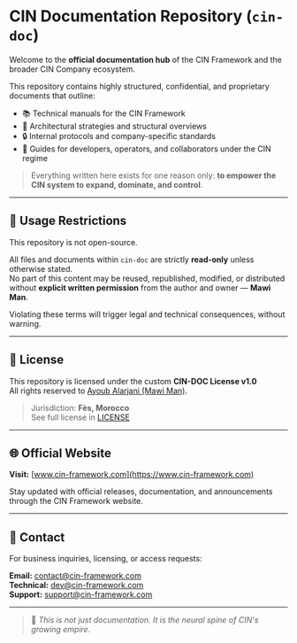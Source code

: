 # CIN Documentation Repository (`cin-doc`)

Welcome to the **official documentation hub** of the CIN Framework and the broader CIN Company ecosystem.

This repository contains highly structured, confidential, and proprietary documents that outline:
- 📚 Technical manuals for the CIN Framework
- 🧠 Architectural strategies and structural overviews
- 🔒 Internal protocols and company-specific standards
- 💼 Guides for developers, operators, and collaborators under the CIN regime

> Everything written here exists for one reason only: **to empower the CIN system to expand, dominate, and control**.

---

## 🛑 Usage Restrictions

This repository is not open-source.

All files and documents within `cin-doc` are strictly **read-only** unless otherwise stated.  
No part of this content may be reused, republished, modified, or distributed without **explicit written permission** from the author and owner — **Mawi Man**.

Violating these terms will trigger legal and technical consequences, without warning.

---

## 📜 License

This repository is licensed under the custom **CIN-DOC License v1.0**  
All rights reserved to [Ayoub Alarjani (Mawi Man)](mailto:mawi@cin-framework.com).

> Jurisdiction: **Fès, Morocco**  
> See full license in [LICENSE](./LICENSE)

---

## 🌐 Official Website

**Visit:** [www.cin-framework.com](https://www.cin-framework.com)

Stay updated with official releases, documentation, and announcements through the CIN Framework website.

---

## 📧 Contact

For business inquiries, licensing, or access requests:

**Email:** [contact@cin-framework.com](mailto:contact@cin-framework.com)  
**Technical:** [dev@cin-framework.com](mailto:dev@cin-framework.com)  
**Support:** [support@cin-framework.com](mailto:support@cin-framework.com)

---

> 🧬 *This is not just documentation. It is the neural spine of CIN's growing empire.*
